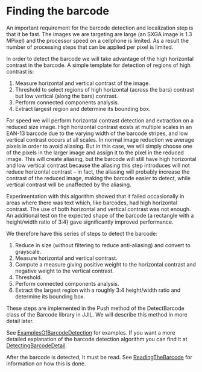 # Finding the barcode #

An important requirement for the barcode detection and localization step is that it be fast. The images we are targeting are large (an SXGA image is 1.3 MPixel) and the processor speed on a cellphone is limited. As a result the number of processing steps that can be applied per pixel is limited.

In order to detect the barcode we will take advantage of the high horizontal contrast in the barcode. A simple template for detection of regions of high contrast is:

  1. Measure horizontal and vertical contrast of the image.
  1. Threshold to select regions of high horizontal (across the bars) contrast but low vertical (along the bars) contrast.
  1. Perform connected components analysis.
  1. Extract largest region and determine its bounding box.

For speed we will perform horizontal contrast detection and extraction on a reduced size image. High horizontal contrast exists at multiple scales in an EAN-13 barcode due to the varying width of the barcode stripes, and low vertical contrast occurs at all scales. In normal image reduction we average pixels in order to avoid aliasing. But in this case, we will simply choose one of the pixels in the larger image and assign it to the pixel in the reduced image. This will create aliasing, but the barcode will still have high horizontal and low vertical contrast because the aliasing this step introduces will not reduce horizontal contrast – in fact, the aliasing will probably increase the contrast of the reduced image, making the barcode easier to detect, while vertical contrast will be unaffected by the aliasing.

Experimentation with this algorithm showed that it failed occasionally in areas where there was text which, like barcodes, had high horizontal contrast. The use of both horizontal and vertical contrast was not enough. An additional test on the expected shape of the barcode (a rectangle with a height/width ratio of 3:4) gave significantly improved performance.

We therefore have this series of steps to detect the barcode:

  1. Reduce in size (without filtering to reduce anti-aliasing) and convert to grayscale.
  1. Measure horizontal and vertical contrast.
  1. Compute a measure giving positive weight to the horizontal contrast and negative weight to the vertical contrast.
  1. Threshold.
  1. Perform connected components analysis.
  1. Extract the largest region with a roughly 3:4 height/width ratio and determine its bounding box.

These steps are implemented in the Push method of the DetectBarcode class of the Barcode library in JJIL. We will describe this method in more detail later.

See [ExamplesOfBarcodeDetection](ExamplesOfBarcodeDetection.md) for examples. If you want a more detailed explanation of the barcode detection algorithm you can find it at [DetectingBarcodeDetail](DetectingBarcodeDetail.md).

After the barcode is detected, it must be read. See [ReadingTheBarcode](ReadingTheBarcode.md) for information on how this is done.